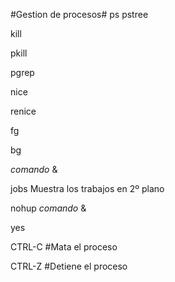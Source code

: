 #Gestion de procesos#
ps
pstree

kill

pkill

pgrep

nice

renice

fg

bg

*comando* &

jobs Muestra los trabajos en 2º plano

nohup *comando* &

yes

CTRL-C #Mata el proceso

CTRL-Z #Detiene el proceso
